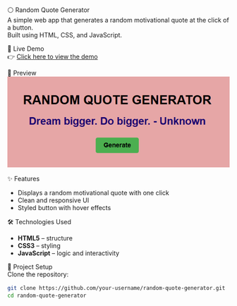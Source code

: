 ⚪ Random Quote Generator  
A simple web app that generates a random motivational quote at the click of a button.  
Built using HTML, CSS, and JavaScript.  

🚀 Live Demo  
👉 [Click here to view the demo](https://kenithleon.github.io/random-quote-generator/)  

📸 Preview  
![App Screenshot](https://github.com/kenithleon/random-quote-generator/blob/52ac4142307f89b63019d53a225f999523b79e64/Screenshot%202025-09-08%20184908.png)  

✨ Features  
- Displays a random motivational quote with one click  
- Clean and responsive UI  
- Styled button with hover effects  

🛠️ Technologies Used  
- **HTML5** – structure  
- **CSS3** – styling  
- **JavaScript** – logic and interactivity  

📂 Project Setup  
Clone the repository:  

```bash
git clone https://github.com/your-username/random-quote-generator.git
cd random-quote-generator
